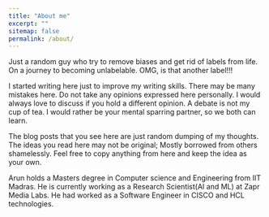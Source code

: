 ```yaml
---
title: "About me"
excerpt: ""
sitemap: false
permalink: /about/
---
```


Just a random guy who try to remove biases and get rid of labels from life. On a journey to becoming unlabelable. OMG, is that another label!!!

I started writing here just to improve my writing skills. There may be many mistakes here. Do not take any opinions expressed here personally. I would always love to discuss if you hold a different opinion. A debate is not my cup of tea. I would rather be your mental sparring partner, so we both can learn.

The blog posts that you see here are just random dumping of my thoughts. The ideas you read here may not be original; Mostly borrowed from others shamelessly. Feel free to copy anything from here and keep the idea as your own.


Arun holds a Masters degree in Computer science and Engineering from IIT Madras. He is currently working as a Research Scientist(AI and ML) at Zapr Media Labs. He had worked as a Software Engineer in CISCO and HCL technologies.
